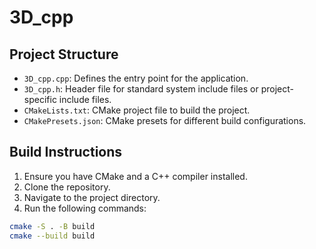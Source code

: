 # 3D_cpp 

## Project Structure

- `3D_cpp.cpp`: Defines the entry point for the application.
- `3D_cpp.h`: Header file for standard system include files or project-specific include files.
- `CMakeLists.txt`: CMake project file to build the project.
- `CMakePresets.json`: CMake presets for different build configurations.

## Build Instructions

1. Ensure you have CMake and a C++ compiler installed.
2. Clone the repository.
3. Navigate to the project directory.
4. Run the following commands:

```sh
cmake -S . -B build
cmake --build build